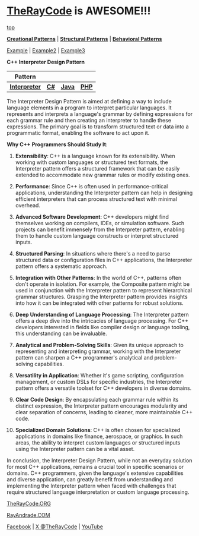# [TheRayCode](../../../README.md) is AWESOME!!!

[top](../README.md)

**[Creational Patterns](../../Creational/README.md)** | **[Structural Patterns](../../Structural/README.md)** | **[Behavioral Patterns](../README.md)**

[Example](Example/README.md) |  [Example2](Example2/README.md) | [Example3](Example3/README.md)

**C++ Interpreter Design Pattern**

|Pattern|   |   |   |
|---|---|---|---|
| [**Interpreter**](README.md) | [**C#**](../../../Csharp/Behavioral/Interpreter/README.md) | [**Java**](../../../Java/Behavioral/Interpreter/README.md) | [**PHP**](../../../PHP/Behavioral/Interpreter/README.md) |

The Interpreter Design Pattern is aimed at defining a way to include language elements in a program to interpret particular languages. It represents and interprets a language's grammar by defining expressions for each grammar rule and then creating an interpreter to handle these expressions. The primary goal is to transform structured text or data into a programmatic format, enabling the software to act upon it.

**Why C++ Programmers Should Study It**:

1. **Extensibility**: C++ is a language known for its extensibility. When working with custom languages or structured text formats, the Interpreter pattern offers a structured framework that can be easily extended to accommodate new grammar rules or modify existing ones.

2. **Performance**: Since C++ is often used in performance-critical applications, understanding the Interpreter pattern can help in designing efficient interpreters that can process structured text with minimal overhead.

3. **Advanced Software Development**: C++ developers might find themselves working on compilers, IDEs, or simulation software. Such projects can benefit immensely from the Interpreter pattern, enabling them to handle custom language constructs or interpret structured inputs.

4. **Structured Parsing**: In situations where there's a need to parse structured data or configuration files in C++ applications, the Interpreter pattern offers a systematic approach.

5. **Integration with Other Patterns**: In the world of C++, patterns often don't operate in isolation. For example, the Composite pattern might be used in conjunction with the Interpreter pattern to represent hierarchical grammar structures. Grasping the Interpreter pattern provides insights into how it can be integrated with other patterns for robust solutions.

6. **Deep Understanding of Language Processing**: The Interpreter pattern offers a deep dive into the intricacies of language processing. For C++ developers interested in fields like compiler design or language tooling, this understanding can be invaluable.

7. **Analytical and Problem-Solving Skills**: Given its unique approach to representing and interpreting grammar, working with the Interpreter pattern can sharpen a C++ programmer's analytical and problem-solving capabilities.

8. **Versatility in Application**: Whether it's game scripting, configuration management, or custom DSLs for specific industries, the Interpreter pattern offers a versatile toolset for C++ developers in diverse domains.

9. **Clear Code Design**: By encapsulating each grammar rule within its distinct expression, the Interpreter pattern encourages modularity and clear separation of concerns, leading to cleaner, more maintainable C++ code.

10. **Specialized Domain Solutions**: C++ is often chosen for specialized applications in domains like finance, aerospace, or graphics. In such areas, the ability to interpret custom languages or structured inputs using the Interpreter pattern can be a vital asset.

In conclusion, the Interpreter Design Pattern, while not an everyday solution for most C++ applications, remains a crucial tool in specific scenarios or domains. C++ programmers, given the language's extensive capabilities and diverse application, can greatly benefit from understanding and implementing the Interpreter pattern when faced with challenges that require structured language interpretation or custom language processing.

[TheRayCode.ORG](https://www.TheRayCode.org)

[RayAndrade.COM](https://www.RayAndrade.com)

[Facebook](https://www.facebook.com/TheRayCode/) | [X @TheRayCode](https://www.x.com/TheRayCode/) | [YouTube](https://www.youtube.com/TheRayCode/)
